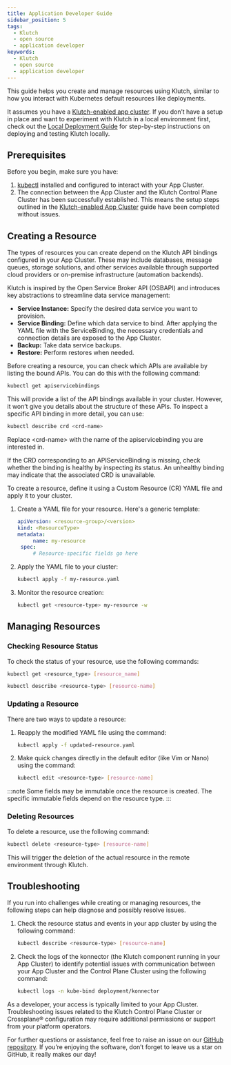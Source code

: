 ```yaml
---
title: Application Developer Guide
sidebar_position: 5
tags:
  - Klutch
  - open source
  - application developer
keywords:
  - Klutch
  - open source
  - application developer
---
```


This guide helps you create and manage resources using Klutch, similar to how you interact with Kubernetes default
resources like deployments.

It assumes you have a [Klutch-enabled app cluster](./platform-operator-guide/setting-up-klutch-clusters/app-cluster.md).
If you don’t have a setup in place and want to experiment with Klutch in a local environment first, check out the [Local Deployment Guide](./local-deployment-guide.md)
for step-by-step instructions on deploying and testing Klutch locally.

## Prerequisites

Before you begin, make sure you have:

1. [kubectl](https://kubernetes.io/docs/tasks/tools/) installed and configured to interact with your App Cluster.
2. The connection between the App Cluster and the Klutch Control Plane Cluster has been successfully established. This
means the setup steps outlined in the [Klutch-enabled App Cluster](./platform-operator-guide/setting-up-klutch-clusters/app-cluster.md)
guide have been completed without issues.

## Creating a Resource

The types of resources you can create depend on the Klutch API bindings configured in your App Cluster. These may
include databases, message queues, storage solutions, and other services available through supported cloud providers or
on-premise infrastructure (automation backends).

Klutch is inspired by the Open Service Broker API (OSBAPI) and introduces key abstractions to streamline data service
management:

- **Service Instance:** Specify the desired data service you want to provision.
- **Service Binding:** Define which data service to bind. After applying the YAML file with the ServiceBinding, the necessary credentials and connection details are exposed to the App Cluster.
- **Backup:** Take data service backups.
- **Restore:** Perform restores when needed.

Before creating a resource, you can check which APIs are available by listing the bound APIs. You can do this with the
following command:

```bash
kubectl get apiservicebindings
```

This will provide a list of the API bindings available in your cluster. However, it won’t give you details about the
structure of these APIs. To inspect a specific API binding in more detail, you can use:

```bash
kubectl describe crd <crd-name>
```

Replace \<crd-name> with the name of the apiservicebinding you are interested in.

If the CRD corresponding to an APIServiceBinding is missing, check whether the binding is healthy by inspecting its
status. An unhealthy binding may indicate that the associated CRD is unavailable.

To create a resource, define it using a Custom Resource (CR) YAML file and apply it to your cluster.

1. Create a YAML file for your resource. Here's a generic template:

   ```yaml
   apiVersion: <resource-group>/<version>
   kind: <ResourceType>
   metadata:
  	    name: my-resource
    spec:
  	    # Resource-specific fields go here
   ```

2. Apply the YAML file to your cluster:

   ```bash
   kubectl apply -f my-resource.yaml
   ```

3. Monitor the resource creation:

   ```bash
   kubectl get <resource-type> my-resource -w
   ```

## Managing Resources

### Checking Resource Status

To check the status of your resource, use the following commands:

```bash
kubectl get <resource_type> [resource_name]
```

```bash
kubectl describe <resource-type> [resource-name]
```

### Updating a Resource

There are two ways to update a resource:

1. Reapply the modified YAML file using the command:

    ```bash
    kubectl apply -f updated-resource.yaml
    ```

2. Make quick changes directly in the default editor (like Vim or Nano) using the command:

    ```bash
    kubectl edit <resource-type> [resource-name]
    ```

:::note
Some fields may be immutable once the resource is created. The specific immutable fields depend on the resource type.
:::

### Deleting Resources

To delete a resource, use the following command:

```bash
kubectl delete <resource-type> [resource-name]
```

This will trigger the deletion of the actual resource in the remote environment through Klutch.

## Troubleshooting

If you run into challenges while creating or managing resources, the following steps can help diagnose and possibly
resolve issues.

1. Check the resource status and events in your app cluster by using the following command:

    ```bash
    kubectl describe <resource-type> [resource-name]
    ```

2. Check the logs of the konnector (the Klutch component running in your App Cluster) to identify potential issues with
communication between your App Cluster and the Control Plane Cluster using the following command:

    ```bash
    kubectl logs -n kube-bind deployment/konnector
    ```

As a developer, your access is typically limited to your App Cluster. Troubleshooting issues related to the Klutch
Control Plane Cluster or Crossplane® configuration may require additional permissions or support from your platform
operators.

For further questions or assistance, feel free to raise an issue on our [GitHub repository](https://github.com/anynines/klutchio/issues).
If you’re enjoying the software, don’t forget to leave us a star on GitHub, it really makes our day!
